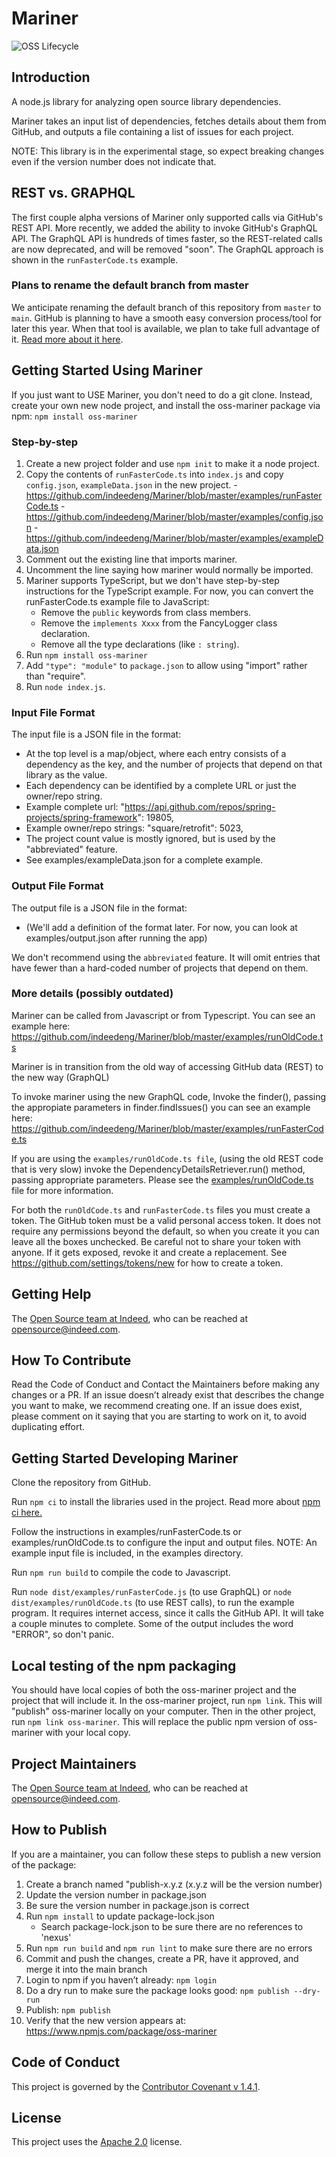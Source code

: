 # Mariner

![OSS Lifecycle](https://img.shields.io/osslifecycle/indeedeng/Mariner.svg)

## Introduction

A node.js library for analyzing open source library dependencies.

Mariner takes an input list of dependencies, fetches details about them from GitHub,
and outputs a file containing a list of issues for each project.

NOTE: This library is in the experimental stage, so expect breaking changes
even if the version number does not indicate that.

## REST vs. GRAPHQL

The first couple alpha versions of Mariner only supported calls via GitHub's REST API. More
recently, we added the ability to invoke GitHub's GraphQL API. The GraphQL API is hundreds of
times faster, so the REST-related calls are now deprecated, and will be removed "soon". The
GraphQL approach is shown in the `runFasterCode.ts` example.

### Plans to rename the default branch from master

We anticipate renaming the default branch of this repository from `master` to `main`.
GitHub is planning to have a smooth easy conversion process/tool for later this year.
When that tool is available, we plan to take full advantage of it.
[Read more about it here](https://github.com/github/renaming/blob/main/README.md).

## Getting Started Using Mariner

If you just want to USE Mariner, you don't need to do a git clone.
Instead, create your own new node project, and install the oss-mariner package via npm:
`npm install oss-mariner`

### Step-by-step

1. Create a new project folder and use `npm init` to make it a node project.
1. Copy the contents of `runFasterCode.ts` into `index.js` and copy `config.json`, `exampleData.json`
   in the new project. - <https://github.com/indeedeng/Mariner/blob/master/examples/runFasterCode.ts> - <https://github.com/indeedeng/Mariner/blob/master/examples/config.json> - <https://github.com/indeedeng/Mariner/blob/master/examples/exampleData.json>
1. Comment out the existing line that imports mariner.
1. Uncomment the line saying how mariner would normally be imported.
1. Mariner supports TypeScript, but we don't have step-by-step instructions for the TypeScript example.
   For now, you can convert the runFasterCode.ts example file to JavaScript:
    - Remove the `public` keywords from class members.
    - Remove the `implements Xxxx` from the FancyLogger class declaration.
    - Remove all the type declarations (like `: string`).
1. Run `npm install oss-mariner`
1. Add `"type": "module"` to `package.json` to allow using "import" rather than "require".
1. Run `node index.js`.

### Input File Format

The input file is a JSON file in the format:

-   At the top level is a map/object, where each entry consists of a dependency as the key,
    and the number of projects that depend on that library as the value.
-   Each dependency can be identified by a complete URL or just the owner/repo string.
-   Example complete url: "https://api.github.com/repos/spring-projects/spring-framework": 19805,
-   Example owner/repo strings: "square/retrofit": 5023,
-   The project count value is mostly ignored, but is used by the "abbreviated" feature.
-   See examples/exampleData.json for a complete example.

### Output File Format

The output file is a JSON file in the format:

-   (We'll add a definition of the format later.
    For now, you can look at examples/output.json after running the app)

We don't recommend using the `abbreviated` feature.
It will omit entries that have fewer than a hard-coded number of projects that depend on them.

### More details (possibly outdated)

Mariner can be called from Javascript or from Typescript. You can see an example here:
<https://github.com/indeedeng/Mariner/blob/master/examples/runOldCode.ts>

Mariner is in transition from the old way of accessing GitHub data (REST) to the new way (GraphQL)

To invoke mariner using the new GraphQL code, Invoke the finder(), passing the
appropiate parameters in finder.findIssues() you can see an example here:
<https://github.com/indeedeng/Mariner/blob/master/examples/runFasterCode.ts>

If you are using the `examples/runOldCode.ts file`, (using the old REST code that is very slow)
invoke the DependencyDetailsRetriever.run() method, passing appropriate parameters. Please
see the [examples/runOldCode.ts](https://github.com/indeedeng/Mariner/blob/master/examples/runOldCode.ts) file for more information.

For both the `runOldCode.ts` and `runFasterCode.ts` files you must create a token.
The GitHub token must be a valid personal access token. It does not require any permissions beyond
the default, so when you create it you can leave all the boxes unchecked. Be careful not to
share your token with anyone. If it gets exposed, revoke it and create a replacement.
See https://github.com/settings/tokens/new for how to create a token.

## Getting Help

The [Open Source team at Indeed](https://opensource.indeedeng.io/), who can be reached at opensource@indeed.com.

## How To Contribute

Read the Code of Conduct and Contact the Maintainers before making any changes or a PR.
If an issue doesn’t already exist that describes the change you want to make, we recommend
creating one. If an issue does exist, please comment on it saying that you are starting to
work on it, to avoid duplicating effort.

## Getting Started Developing Mariner

Clone the repository from GitHub.

Run `npm ci` to install the libraries used in the project. Read more about [npm ci here.](https://blog.npmjs.org/post/171556855892/introducing-npm-ci-for-faster-more-reliable)

Follow the instructions in examples/runFasterCode.ts or examples/runOldCode.ts to configure the input and output files. NOTE: An example input file is included, in the examples directory.

Run `npm run build` to compile the code to Javascript.

Run `node dist/examples/runFasterCode.js` (to use GraphQL) or `node dist/examples/runOldCode.ts` (to use REST calls), to run the example program. It requires internet access, since it calls the GitHub API. It will take a couple minutes to complete. Some of the output includes the word "ERROR", so don't panic.

## Local testing of the npm packaging

You should have local copies of both the oss-mariner project and the project that will include it.
In the oss-mariner project, run `npm link`. This will "publish" oss-mariner locally on your
computer. Then in the other project, run `npm link oss-mariner`.
This will replace the public npm version of oss-mariner with your local copy.

## Project Maintainers

The [Open Source team at Indeed](https://opensource.indeedeng.io/), who can be reached at opensource@indeed.com.

## How to Publish

If you are a maintainer, you can follow these steps to publish a new version of the package:

1. Create a branch named "publish-x.y.z (x.y.z will be the version number)
1. Update the version number in package.json
1. Be sure the version number in package.json is correct
1. Run `npm install` to update package-lock.json
    - Search package-lock.json to be sure there are no references to 'nexus'
1. Run `npm run build` and `npm run lint` to make sure there are no errors
1. Commit and push the changes, create a PR, have it approved, and merge it into the main branch
1. Login to npm if you haven’t already: `npm login`
1. Do a dry run to make sure the package looks good: `npm publish --dry-run`
1. Publish: `npm publish`
1. Verify that the new version appears at: <https://www.npmjs.com/package/oss-mariner>

## Code of Conduct

This project is governed by the [Contributor Covenant v 1.4.1](CODE_OF_CONDUCT.md).

## License

This project uses the [Apache 2.0](LICENSE) license.
